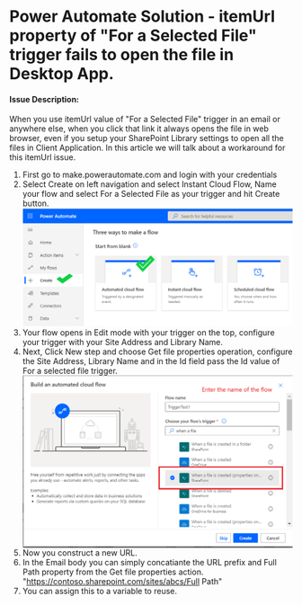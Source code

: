 # Power Automate Solution - itemUrl property of "For a Selected File" trigger fails to open the file in Desktop App.

#### Issue Description: 
When you use itemUrl value of "For a Selected File" trigger in an email or anywhere else, when you click that link it always opens the file in web browser, even if you setup your SharePoint Library settings to open all the files in Client Application.
In this article we will talk about a workaround for this itemUrl issue.

1. First go to make.powerautomate.com and login with your credentials
2. Select Create on left navigation and select Instant Cloud Flow, Name your flow and select For a Selected File as your trigger and hit Create button. 
        <img src="https://github.com/sudheer3v/PowerAutomate/blob/PowerAutomate_DEV/src/Images/PATriggerConditionforName/PA1.png" width=600>
3. Your flow opens in Edit mode with your trigger on the top, configure your trigger with your Site Address and Library Name.
4. Next, Click New step and choose Get file properties operation, configure the Site Address, Library Name and in the Id field pass the Id value of For a selected file trigger.
      <img src="https://github.com/sudheer3v/PowerAutomate/blob/PowerAutomate_DEV/src/Images/PATriggerConditionforName/PA2.png" width=600 align=center>
6. Now you construct a new URL.
7. In the Email body you can simply concatiante the URL prefix and Full Path property from the Get file properties action. "https://contoso.sharepoint.com/sites/abcs/Full Path" 
8. You can assign this to a variable to reuse.
